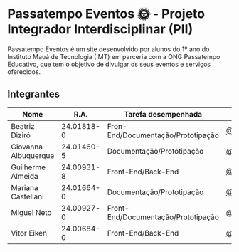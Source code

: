 # Passatempo Eventos 🌞 - Projeto Integrador Interdisciplinar (PII)
Passatempo Eventos é um site desenvolvido por alunos do 1º ano do Instituto Mauá de Tecnologia (IMT) em parceria com a ONG Passatempo Educativo, que tem o objetivo de divulgar os  seus eventos e serviços oferecidos.

## Integrantes
| Nome                | R.A.       | Tarefa desempenhada | Github              |
| ------------------- | ---------- | ------------------- | ------------------- |
| Beatriz Diziró | 24.01818-0 | Fron-End/Documentação/Prototipação | [@BeatrizzzD](https://github.com/BeatrizzzD) |
| Giovanna Albuquerque | 24.01460-5 | Documentação/Prototipação | [@gioalbuquerque](https://github.com/gioalbuquerque) |
| Guilherme Almeida | 24.00931-8 | Front-End/Back-End | [@GuilhermeAlmeida2](https://github.com/GuilhermeAlmeida2) |
| Mariana Castellani | 24.01664-0 | Documentação/Prototipação | [@MarianaCastellani](https://github.com/MarianaCastellani) |
| Miguel Neto | 24.00927-0 | Front-End/Documentação/Prototipação | [@netomiguel2006](https://github.com/netomiguel2006) |
| Vitor Eiken | 24.00684-0 | Front-End/Back-End | [@eikenn](https://github.com/eikenn) |
